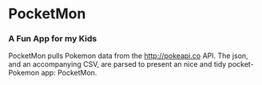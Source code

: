 # PocketMon
### A Fun App for my Kids

PocketMon pulls Pokemon data from the http://pokeapi.co API. The json, and an accompanying CSV, are parsed to present an nice and tidy pocket-Pokemon app: PocketMon.
